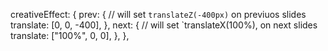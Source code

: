 creativeEffect: {
    prev: {
        // will set `translateZ(-400px)` on previuos slides translate: [0, 0, -400],
    },
    next: {
        // will set `translateX(100%), on next slides translate: ["100%", 0, 0],
    },
},

